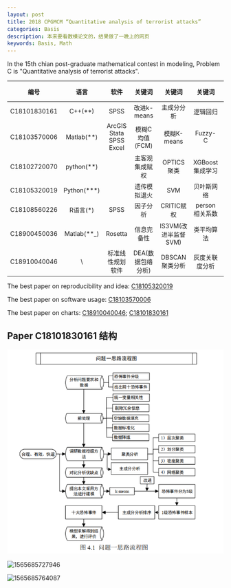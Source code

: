 ```yaml
---
layout: post
title: 2018 CPGMCM “Quantitative analysis of terrorist attacks”
categories: Basis
description: 本来要看数模论文的，结果做了一晚上的网页
keywords: Basis, Math
---
```


In the 15th chian post-graduate mathematical contest in modeling, Problem C is "Quantitative analysis of terrorist attacks". 

| 编号 | 语言 | 软件 | 关键词 | 关键词 | 关键词 | 关键词| 关键词 |
| :----: | :----: | :----: | :----: | :----: | :----: | :----: | :----: |
| C18101830161 | C++(**) | SPSS | 改进k-means | 主成分分析 | 逻辑回归 |灰色预测|NN|
| C18103570006 | Matlab(**) | ArcGIS Stata SPSS Excel | 模糊C均值(FCM)    | 模糊K-means          |     Fuzzy-C     |        距离测度         |            |
| C18102720070 | python(**) |  | 主客观集成赋权 | OPTICS聚类 | XGBoost集成学习 |lightgbm-Multi logistic|ARMA模型|
| C18105320019 | Python(***) |  | 遗传模拟退火 | SVM | 贝叶斯网络 |FCM聚类||
| C18108560226 | R语言(*) | SPSS | 因子分析 | CRITIC赋权 | person相关系数 |IPSO-SVM||
| C18900450036 | Matlab(**_) | Rosetta | 信息完备性        | IS3VM(改进半监督SVM) |   类平均算法    |RBF时间序列模型&NN|离群点检测|
| C18910040046 | \ | 标准线性规划软件 | DEA(数据包络分析) | DBSCAN聚类分析 | 灰度关联度分析 |||

The best paper on reproducibility and idea: [C18105320019]()

The best paper on software usage: [C18103570006]()

The best paper on charts: [C18910040046](); [C18101830161]()

## Paper C18101830161 结构

![](/typora-user-images/1565685679560.png)

![1565685727946](C:\Users\XiaolinHu\AppData\Roaming\Typora\typora-user-images\1565685727946.png)

![1565685764087](C:\Users\XiaolinHu\AppData\Roaming\Typora\typora-user-images\1565685764087.png)
